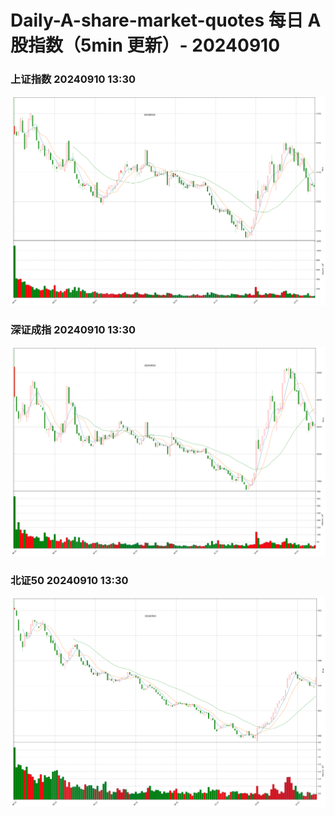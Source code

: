 
# Daily-A-share-market-quotes 每日 A 股指数（5min 更新）- 20240910

### 上证指数 20240910 13:30
![](./fig/2024/9/20240910-sh000001.png)

### 深证成指 20240910 13:30
![](./fig/2024/9/20240910-sz399001.png)

### 北证50 20240910 13:30
![](./fig/2024/9/20240910-bj899050.png)
